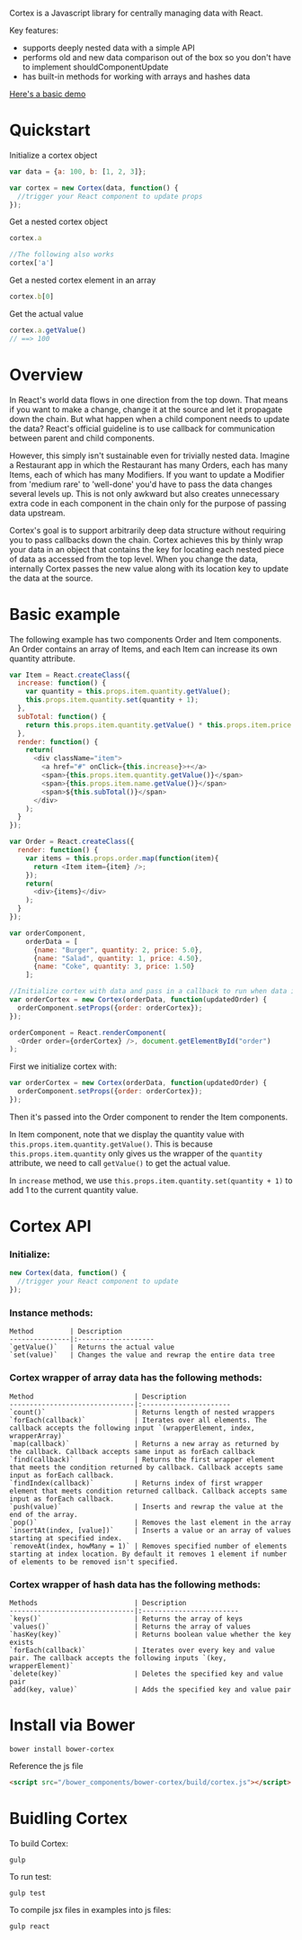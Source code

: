 Cortex is a Javascript library for centrally managing data with React.

Key features:
- supports deeply nested data with a simple API
- performs old and new data comparison out of the box so you don't have to implement shouldComponentUpdate
- has built-in methods for working with arrays and hashes data

[Here's a basic demo](http://mquan.github.io/cortex/examples/skyline/)

# Quickstart
Initialize a cortex object
```javascript
var data = {a: 100, b: [1, 2, 3]};

var cortex = new Cortex(data, function() {
  //trigger your React component to update props
});
```

Get a nested cortex object
```javascript
cortex.a

//The following also works
cortex['a']
```

Get a nested cortex element in an array
```javascript
cortex.b[0]
```

Get the actual value
```javascript
cortex.a.getValue()
// ==> 100
```

# Overview

In React's world data flows in one direction from the top down. That means if you want to make a change, change it at the source and let it propagate down the chain. But what happen when a child component needs to update the data? React's official guideline is to use callback for communication between parent and child components.

However, this simply isn't sustainable even for trivially nested data. Imagine a Restaurant app in which the Restaurant has many Orders, each has many Items, each of which has many Modifiers. If you want to update a Modifier from 'medium rare' to 'well-done' you'd have to pass the data changes several levels up. This is not only awkward but also creates unnecessary extra code in each component in the chain only for the purpose of passing data upstream.

Cortex's goal is to support arbitrarily deep data structure without requiring you to pass callbacks down the chain. Cortex achieves this by thinly wrap your data in an object that contains the key for locating each nested piece of data as accessed from the top level. When you change the data, internally Cortex passes the new value along with its location key to update the data at the source.


# Basic example

The following example has two components Order and Item components. An Order contains an array of Items, and each Item can increase its own quantity attribute.

```javascript
var Item = React.createClass({
  increase: function() {
    var quantity = this.props.item.quantity.getValue();
    this.props.item.quantity.set(quantity + 1);
  },
  subTotal: function() {
    return this.props.item.quantity.getValue() * this.props.item.price.getValue();
  },
  render: function() {
    return(
      <div className="item">
        <a href="#" onClick={this.increase}>+</a>
        <span>{this.props.item.quantity.getValue()}</span>
        <span>{this.props.item.name.getValue()}</span>
        <span>${this.subTotal()}</span>
      </div>
    );
  }
});

var Order = React.createClass({
  render: function() {
    var items = this.props.order.map(function(item){
      return <Item item={item} />;
    });
    return(
      <div>{items}</div>
    );
  }
});

var orderComponent,
    orderData = [
      {name: "Burger", quantity: 2, price: 5.0},
      {name: "Salad", quantity: 1, price: 4.50},
      {name: "Coke", quantity: 3, price: 1.50}
    ];

//Initialize cortex with data and pass in a callback to run when data is updated.
var orderCortex = new Cortex(orderData, function(updatedOrder) {
  orderComponent.setProps({order: orderCortex});
});

orderComponent = React.renderComponent(
  <Order order={orderCortex} />, document.getElementById("order")
);
```

First we initialize cortex with:
```javascript
var orderCortex = new Cortex(orderData, function(updatedOrder) {
  orderComponent.setProps({order: orderCortex});
});
```

Then it's passed into the Order component to render the Item components.

In Item component, note that we display the quantity value with ``this.props.item.quantity.getValue()``. This is because ``this.props.item.quantity`` only gives us the wrapper of the ``quantity`` attribute, we need to call ``getValue()`` to get the actual value.

In `increase` method, we use ``this.props.item.quantity.set(quantity + 1)`` to add 1 to the current quantity value.

# Cortex API

### Initialize:

```javascript
new Cortex(data, function() {
  //trigger your React component to update
});
```

### Instance methods:

    Method         | Description
    ---------------|:-------------------
    `getValue()`   | Returns the actual value
    `set(value)`   | Changes the value and rewrap the entire data tree

### Cortex wrapper of array data has the following methods:

    Method                         | Description
    -------------------------------|:----------------------
    `count()`                      | Returns length of nested wrappers
    `forEach(callback)`            | Iterates over all elements. The callback accepts the following input `(wrapperElement, index, wrapperArray)`
    `map(callback)`                | Returns a new array as returned by the callback. Callback accepts same input as forEach callback
    `find(callback)`               | Returns the first wrapper element that meets the condition returned by callback. Callback accepts same input as forEach callback.
    `findIndex(callback)`          | Returns index of first wrapper element that meets condition returned callback. Callback accepts same input as forEach callback.
    `push(value)`                  | Inserts and rewrap the value at the end of the array.
    `pop()`                        | Removes the last element in the array
    `insertAt(index, [value])`     | Inserts a value or an array of values starting at specified index.
    `removeAt(index, howMany = 1)` | Removes specified number of elements starting at index location. By default it removes 1 element if number of elements to be removed isn't specified.

### Cortex wrapper of hash data has the following methods:
    Methods                        | Description
    -------------------------------|:------------------------
    `keys()`                       | Returns the array of keys
    `values()`                     | Returns the array of values
    `hasKey(key)`                  | Returns boolean value whether the key exists
    `forEach(callback)`            | Iterates over every key and value pair. The callback accepts the following inputs `(key, wrapperElement)`
    `delete(key)`                  | Deletes the specified key and value pair
    `add(key, value)`              | Adds the specified key and value pair


# Install via Bower
```console
bower install bower-cortex
```

Reference the js file
```html
<script src="/bower_components/bower-cortex/build/cortex.js"></script>
```

# Buidling Cortex
To build Cortex:
```console
gulp
```

To run test:
```console
gulp test
```

To compile jsx files in examples into js files:
```console
gulp react
```
